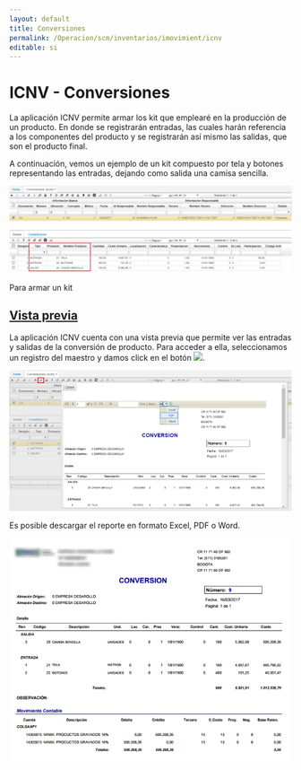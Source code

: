 ```yaml
---
layout: default
title: Conversiones
permalink: /Operacion/scm/inventarios/imovimient/icnv
editable: si
---
```


# ICNV - Conversiones

La aplicación ICNV permite armar los kit que emplearé en la producción de un producto.  En donde se registrarán entradas, las cuales harán referencia a los componentes del producto y se registrarán así mismo las salidas, que son el producto final.  

A continuación, vemos un ejemplo de un kit compuesto por tela y botones representando las entradas, dejando como salida una camisa sencilla.  

![](icnv.png)

Para armar un kit



## [Vista previa]()

La aplicación ICNV cuenta con una vista previa que permite ver las entradas y salidas de la conversión de producto. Para acceder a ella, seleccionamos un registro del maestro y damos click en el botón ![](lupa.png).  

![](icnv1.png)

Es posible descargar el reporte en formato Excel, PDF o Word.  

![](icnv2.png)